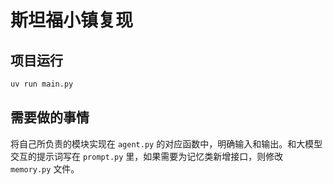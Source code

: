 # 斯坦福小镇复现

## 项目运行

```bash
uv run main.py
```

## 需要做的事情

将自己所负责的模块实现在 `agent.py` 的对应函数中，明确输入和输出。和大模型交互的提示词写在 `prompt.py` 里，如果需要为记忆类新增接口，则修改 `memory.py` 文件。